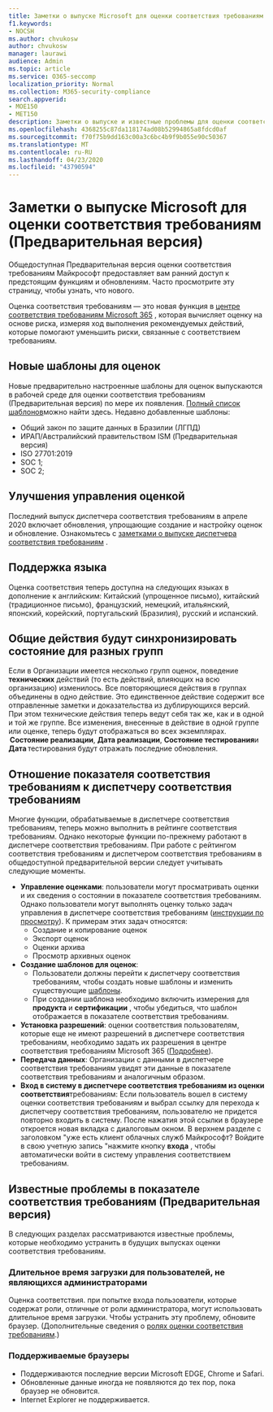 ```yaml
---
title: Заметки о выпуске Microsoft для оценки соответствия требованиям
f1.keywords:
- NOCSH
ms.author: chvukosw
author: chvukosw
manager: laurawi
audience: Admin
ms.topic: article
ms.service: O365-seccomp
localization_priority: Normal
ms.collection: M365-security-compliance
search.appverid:
- MOE150
- MET150
description: Заметки о выпуске и известные проблемы для оценки соответствия требованиям Майкрософт (Предварительная версия) — функция центра соответствия требованиям M365, помогающая упростить и автоматизировать оценку риска.
ms.openlocfilehash: 4368255c87da118174ad08b52994865a8fdcd0af
ms.sourcegitcommit: f70f75b9dd163c00a3c6bc4b9f9b055e90c50367
ms.translationtype: MT
ms.contentlocale: ru-RU
ms.lasthandoff: 04/23/2020
ms.locfileid: "43790594"
---
```

# <a name="microsoft-compliance-score-preview-release-notes"></a>Заметки о выпуске Microsoft для оценки соответствия требованиям (Предварительная версия)

Общедоступная Предварительная версия оценки соответствия требованиям Майкрософт предоставляет вам ранний доступ к предстоящим функциям и обновлениям. Часто просмотрите эту страницу, чтобы узнать, что нового.

Оценка соответствия требованиям — это новая функция в [центре соответствия требованиям Microsoft 365](microsoft-365-compliance-center.md) , которая вычисляет оценку на основе риска, измеряя ход выполнения рекомендуемых действий, которые помогают уменьшить риски, связанные с соответствием требованиям.

## <a name="new-templates-for-assessments"></a>Новые шаблоны для оценок

Новые предварительно настроенные шаблоны для оценок выпускаются в рабочей среде для оценки соответствия требованиям (Предварительная версия) по мере их появления. [Полный список шаблонов](compliance-score.md#templates)можно найти здесь. Недавно добавленные шаблоны:

- Общий закон по защите данных в Бразилии (ЛГПД)
- ИРАП/Австралийский правительством ISM (Предварительная версия)
- ISO 27701:2019
- SOC 1;
- SOC 2;

## <a name="improvements-in-managing-assessments"></a>Улучшения управления оценкой

Последний выпуск диспетчера соответствия требованиям в апреле 2020 включает обновления, упрощающие создание и настройку оценок и обновление. Ознакомьтесь с [заметками о выпуске диспетчера соответствия требованиям](compliance-manager-release-notes.md) .

## <a name="language-support"></a>Поддержка языка

Оценка соответствия теперь доступна на следующих языках в дополнение к английским: Китайский (упрощенное письмо), китайский (традиционное письмо), французский, немецкий, итальянский, японский, корейский, португальский (Бразилия), русский и испанский.

## <a name="common-actions-will-synch-status-across-groups"></a>Общие действия будут синхронизировать состояние для разных групп

Если в Организации имеется несколько групп оценок, поведение **технических** действий (то есть действий, влияющих на всю организацию) изменилось. Все повторяющиеся действия в группах объединены в одно действие. Это единственное действие содержит все отправленные заметки и доказательства из дублирующихся версий. При этом технические действия теперь ведут себя так же, как и в одной и той же группе. Все изменения, внесенные в действие в одной группе или оценке, теперь будут отображаться во всех экземплярах.  **Состояние реализации**, **Дата реализации**, **Состояние тестирования**и **Дата** тестирования будут отражать последние обновления.

## <a name="compliance-score-relationship-to-compliance-manager"></a>Отношение показателя соответствия требованиям к диспетчеру соответствия требованиям

Многие функции, обрабатываемые в диспетчере соответствия требованиям, теперь можно выполнить в рейтинге соответствия требованиям. Однако некоторые функции по-прежнему работают в диспетчере соответствия требованиям. При работе с рейтингом соответствия требованиям и диспетчером соответствия требованиям в общедоступной предварительной версии следует учитывать следующие моменты.

- **Управление оценками**: пользователи могут просматривать оценки и их сведения о состоянии в показателе соответствия требованиям. Однако пользователи могут выполнять оценку только задач управления в диспетчере соответствия требованиям ([инструкции по просмотру](working-with-compliance-manager.md#assessments)). К примерам этих задач относятся:
    - Создание и копирование оценок
    - Экспорт оценок
    - Оценки архива
    - Просмотр архивных оценок
 - **Создание шаблонов для оценок**: 
   - Пользователи должны перейти к диспетчеру соответствия требованиям, чтобы создать новые шаблоны и изменить существующие [шаблоны](working-with-compliance-manager.md#templates). 
   - При создании шаблона необходимо включить измерения для **продукта** и **сертификации** , чтобы убедиться, что шаблон отображается в показателе соответствия требованиям.
 - **Установка разрешений**: оценки соответствия пользователям, которые еще не имеют разрешений в диспетчере соответствия требованиям, необходимо задать их разрешения в центре соответствия требованиям Microsoft 365 ([Подробнее](compliance-score-setup.md#set-user-permissions-and-assign-roles)).
- **Передача данных**: Организации с данными в диспетчере соответствия требованиям увидят эти данные в показателе соответствия требованиям и аналогичным образом.
- **Вход в систему в диспетчере соответствия требованиям из оценки соответствия**требованиям: Если пользователь вошел в систему оценки соответствия требованиям и выбрал ссылку для перехода к диспетчеру соответствия требованиям, пользователю не придется повторно входить в систему. После нажатия этой ссылки в браузере откроется новая вкладка с диалоговым окном. В верхнем разделе с заголовком "уже есть клиент облачных служб Майкрософт? Войдите в свою учетную запись "нажмите кнопку **входа** , чтобы автоматически войти в систему управления соответствием требованиям.

## <a name="known-issues-in-compliance-score-preview"></a>Известные проблемы в показателе соответствия требованиям (Предварительная версия)

В следующих разделах рассматриваются известные проблемы, которые необходимо устранить в будущих выпусках оценки соответствия требованиям.

### <a name="long-load-times-for-non-admin-users"></a>Длительное время загрузки для пользователей, не являющихся администраторами
Оценка соответствия. при попытке входа пользователи, которые содержат роли, отличные от роли администратора, могут использовать длительное время загрузки. Чтобы устранить эту проблему, обновите браузер. (Дополнительные сведения о [ролях оценки соответствия требованиям](compliance-score-setup.md#set-user-permissions-and-assign-roles).)

### <a name="supported-browsers"></a>Поддерживаемые браузеры

- Поддерживаются последние версии Microsoft EDGE, Chrome и Safari.
- Обновленные данные иногда не появляются до тех пор, пока браузер не обновится.
- Internet Explorer не поддерживается.
